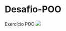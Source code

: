 # Desafio-POO
Exercício POO 
[![](https://mermaid.ink/img/pako:eNq1U01PwzAM_SuTT0OUaV8trAekCS4cmCZAHFAvXuN1EWlcpc20D_bfyboOtet1-JL45dkvfkr2ELMgCCFWmOfPEhODaaQ7LkqkI-cr1tTZn7Bj3BYco-ne1JAMbX4B5aQolqzRvNpcxthNy6VOUTJxRdqmZLiOY0FaULOd1DKWaJ7YGJL8ybvGKW3kQpo5JlJj1xrV6Cbk6R4zXuN0gd2mlEUld3iurc4Oka578EaZYWELrmZR17bjQm-aoSG14g9XtGQ3OTcEr-LbheQM15SgYPOiCzKaiobiv_lbva67u5_HtsttStuYNqc1SaTBA-dVilK4h17OFUGxopQiCN1WoPmOINIHx0On_77VMYSFseSBYZusIFyiyl1mM-FMrn7JH0pCHi9d_aPj4kGG-os5PbdxKYR72EA4GfcGgT-87weDB98PgokHWwj7Bw92Jb_fm5xi3B9N_JHvDw-_YzUfZg?type=png)](https://mermaid.live/edit#pako:eNq1U01PwzAM_SuTT0OUaV8trAekCS4cmCZAHFAvXuN1EWlcpc20D_bfyboOtet1-JL45dkvfkr2ELMgCCFWmOfPEhODaaQ7LkqkI-cr1tTZn7Bj3BYco-ne1JAMbX4B5aQolqzRvNpcxthNy6VOUTJxRdqmZLiOY0FaULOd1DKWaJ7YGJL8ybvGKW3kQpo5JlJj1xrV6Cbk6R4zXuN0gd2mlEUld3iurc4Oka578EaZYWELrmZR17bjQm-aoSG14g9XtGQ3OTcEr-LbheQM15SgYPOiCzKaiobiv_lbva67u5_HtsttStuYNqc1SaTBA-dVilK4h17OFUGxopQiCN1WoPmOINIHx0On_77VMYSFseSBYZusIFyiyl1mM-FMrn7JH0pCHi9d_aPj4kGG-os5PbdxKYR72EA4GfcGgT-87weDB98PgokHWwj7Bw92Jb_fm5xi3B9N_JHvDw-_YzUfZg)
